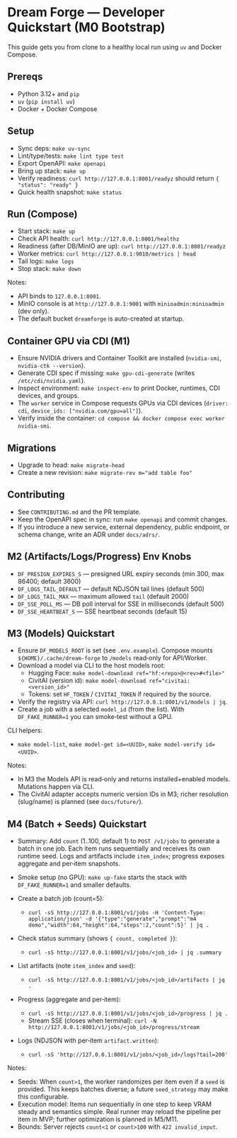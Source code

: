 # Dream Forge — Developer Quickstart (M0 Bootstrap)

This guide gets you from clone to a healthy local run using `uv` and Docker Compose.

## Prereqs
- Python 3.12+ and `pip`
- `uv` (`pip install uv`)
- Docker + Docker Compose

## Setup
- Sync deps: `make uv-sync`
- Lint/type/tests: `make lint type test`
- Export OpenAPI: `make openapi`
 - Bring up stack: `make up`
 - Verify readiness: `curl http://127.0.0.1:8001/readyz` should return `{ "status": "ready" }`
 - Quick health snapshot: `make status`

## Run (Compose)
- Start stack: `make up`
- Check API health: `curl http://127.0.0.1:8001/healthz`
- Readiness (after DB/MinIO are up): `curl http://127.0.0.1:8001/readyz`
- Worker metrics: `curl http://127.0.0.1:9010/metrics | head`
- Tail logs: `make logs`
- Stop stack: `make down`

Notes:
- API binds to `127.0.0.1:8001`.
- MinIO console is at `http://127.0.0.1:9001` with `minioadmin:minioadmin` (dev only).
- The default bucket `dreamforge` is auto-created at startup.

## Container GPU via CDI (M1)
- Ensure NVIDIA drivers and Container Toolkit are installed (`nvidia-smi`, `nvidia-ctk --version`).
- Generate CDI spec if missing: `make gpu-cdi-generate` (writes `/etc/cdi/nvidia.yaml`).
- Inspect environment: `make inspect-env` to print Docker, runtimes, CDI devices, and groups.
- The `worker` service in Compose requests GPUs via CDI devices (`driver: cdi`, `device_ids: ["nvidia.com/gpu=all"]`).
- Verify inside the container: `cd compose && docker compose exec worker nvidia-smi`.

## Migrations
- Upgrade to head: `make migrate-head`
- Create a new revision: `make migrate-rev m="add table foo"`

## Contributing
- See `CONTRIBUTING.md` and the PR template.
- Keep the OpenAPI spec in sync: run `make openapi` and commit changes.
- If you introduce a new service, external dependency, public endpoint, or schema change, write an ADR under `docs/adrs/`.

## M2 (Artifacts/Logs/Progress) Env Knobs
- `DF_PRESIGN_EXPIRES_S` — presigned URL expiry seconds (min 300, max 86400; default 3600)
- `DF_LOGS_TAIL_DEFAULT` — default NDJSON tail lines (default 500)
- `DF_LOGS_TAIL_MAX` — maximum allowed `tail` (default 2000)
- `DF_SSE_POLL_MS` — DB poll interval for SSE in milliseconds (default 500)
- `DF_SSE_HEARTBEAT_S` — SSE heartbeat seconds (default 15)

## M3 (Models) Quickstart

- Ensure `DF_MODELS_ROOT` is set (see `.env.example`). Compose mounts `${HOME}/.cache/dream-forge` to `/models` read‑only for API/Worker.
- Download a model via CLI to the host models root:
  - Hugging Face: `make model-download ref="hf:<repo>@<rev>#<file>"`
  - CivitAI (version id): `make model-download ref="civitai:<version_id>"`
  - Tokens: set `HF_TOKEN` / `CIVITAI_TOKEN` if required by the source.
- Verify the registry via API: `curl http://127.0.0.1:8001/v1/models | jq`.
- Create a job with a selected `model_id` (from the list). With `DF_FAKE_RUNNER=1` you can smoke‑test without a GPU.

CLI helpers:
- `make model-list`, `make model-get id=<UUID>`, `make model-verify id=<UUID>`.

Notes:
- In M3 the Models API is read‑only and returns installed+enabled models. Mutations happen via CLI.
- The CivitAI adapter accepts numeric version IDs in M3; richer resolution (slug/name) is planned (see `docs/future/`).

## M4 (Batch + Seeds) Quickstart

- Summary: Add `count` (1..100, default 1) to `POST /v1/jobs` to generate a batch in one job. Each item runs sequentially and receives its own runtime seed. Logs and artifacts include `item_index`; progress exposes aggregate and per‑item snapshots.

- Smoke setup (no GPU): `make up-fake` starts the stack with `DF_FAKE_RUNNER=1` and smaller defaults.

- Create a batch job (count=5):
  - `curl -sS http://127.0.0.1:8001/v1/jobs -H 'Content-Type: application/json' -d '{"type":"generate","prompt":"m4 demo","width":64,"height":64,"steps":2,"count":5}' | jq .`

- Check status summary (shows `{ count, completed }`):
  - `curl -sS http://127.0.0.1:8001/v1/jobs/<job_id> | jq .summary`

- List artifacts (note `item_index` and `seed`):
  - `curl -sS http://127.0.0.1:8001/v1/jobs/<job_id>/artifacts | jq .`

- Progress (aggregate and per‑item):
  - `curl -sS http://127.0.0.1:8001/v1/jobs/<job_id>/progress | jq .`
  - Stream SSE (closes when terminal): `curl -N http://127.0.0.1:8001/v1/jobs/<job_id>/progress/stream`

- Logs (NDJSON with per‑item `artifact.written`):
  - `curl -sS 'http://127.0.0.1:8001/v1/jobs/<job_id>/logs?tail=200'`

Notes:
- Seeds: When `count>1`, the worker randomizes per item even if a `seed` is provided. This keeps batches diverse; a future `seed_strategy` may make this configurable.
- Execution model: Items run sequentially in one step to keep VRAM steady and semantics simple. Real runner may reload the pipeline per item in MVP; further optimization is planned in M5/M11.
- Bounds: Server rejects `count<1` or `count>100` with `422 invalid_input`.
